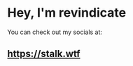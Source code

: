 # Hey, I'm revindicate

You can check out my socials at:

https://stalk.wtf
-----------------------

